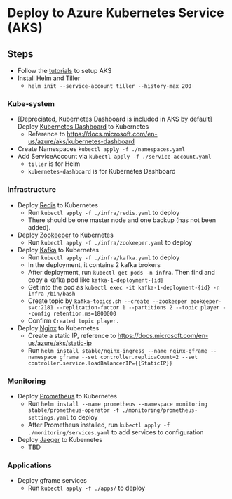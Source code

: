 # Deploy to Azure Kubernetes Service (AKS)

## Steps
- Follow the [tutorials](https://docs.microsoft.com/en-us/azure/aks/) to setup AKS
- Install Helm and Tiller
  - `helm init --service-account tiller --history-max 200`

### Kube-system
- [Depreciated, Kubernetes Dashboard is included in AKS by default] Deploy [Kubernetes Dashboard](https://github.com/kubernetes/dashboard) to Kubernetes
  - Reference to https://docs.microsoft.com/en-us/azure/aks/kubernetes-dashboard
- Create Namespaces `kubectl apply -f ./namespaces.yaml`
- Add ServiceAccount via `kubectl apply -f ./service-account.yaml`
  - `tiller` is for Helm
  - `kubernetes-dashboard` is for Kubernetes Dashboard

### Infrastructure
- Deploy [Redis](https://redis.io/) to Kubernetes
  - Run `kubectl apply -f ./infra/redis.yaml` to deploy
  - There should be one master node and one backup (has not been added).
- Deploy [Zookeeper](https://zookeeper.apache.org/) to Kubernetes
  - Run `kubectl apply -f ./infra/zookeeper.yaml` to deploy
- Deploy [Kafka](https://kafka.apache.org/) to Kubernetes
  - Run `kubectl apply -f ./infra/kafka.yaml` to deploy
  - In the deployment, it contains 2 kafka brokers
  - After deployment, run `kubectl get pods -n infra`. Then find and copy a kafka pod like `kafka-1-deployment-{id}`
  - Get into the pod as `kubectl exec -it kafka-1-deployment-{id} -n infra /bin/bash`
  - Create topic by `kafka-topics.sh --create --zookeeper zookeeper-svc:2181 --replication-factor 1 --partitions 2 --topic player --config retention.ms=1800000`
  - Confirm `Created topic player.`
- Deploy [Nginx](https://www.nginx.com/) to Kubernetes
  - Create a static IP, reference to https://docs.microsoft.com/en-us/azure/aks/static-ip
  - Run `helm install stable/nginx-ingress --name nginx-gframe --namespace gframe --set controller.replicaCount=2 --set controller.service.loadBalancerIP={{StaticIP}}`
 
### Monitoring
- Deploy [Prometheus](https://prometheus.io/) to Kubernetes
  - Run `helm install --name prometheus --namespace monitoring stable/prometheus-operator -f ./monitoring/prometheus-settings.yaml` to deploy
  - After Prometheus installed, run `kubectl apply -f ./monitoring/services.yaml` to add services to configuration
- Deploy [Jaeger](https://www.jaegertracing.io/) to Kubernetes
  - TBD

### Applications
- Deploy gframe services
  - Run `kubectl apply -f ./apps/` to deploy
